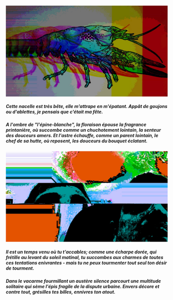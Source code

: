 ![](images/photo-2.jpeg)
##### Cette nacelle est très bête, elle m'attrape en m'épatant. Appât de goujons ou d'ablettes, je pensais que c'était ma fête. 
##### <i>A l'ombre de "l'épine-blanche", la floraison épouse la fragrance printanière, où succombe comme un chuchotement lointain, la senteur des douceurs amers. Et l'astre échauffe, comme un parent lointain, le chef de sa hutte, où reposent, les douceurs du bouquet éclatant.</i>
![]( images/photo.jpeg)
##### Il est un temps venu où tu t'accables; comme une écharpe dorée, qui frétille au levant du soleil matinal, tu succombes aux charmes de toutes ces tentations enivrantes - mais tu ne peux tourmenter tout seul ton désir de tourment.
##### Dans le vacarme fourmillant un austère silence parcourt une multitude solitaire qui sème l'épis fragile de la dispute urbaine. Envers décore et contre tout, grésilles tes billes, ennivres ton atout.

